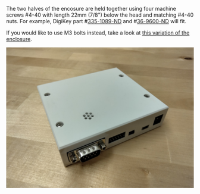The two halves of the encosure are held together using four machine screws #4-40 with 
length 22mm (7/8") below the head and matching #4-40 nuts. For example, DigiKey 
part #[335-1089-ND](https://www.digikey.com/en/products/detail/apm-hexseal/R4-40X7-8-2701/1159352?s=N4IgTCBcDaIMxwKwFoCMAGAHATmQOQBEQBdAXyA)
and #[36-9600-ND](https://www.digikey.com/en/products/detail/keystone-electronics/9600/2746248?s=N4IgTCBcDaIMwDYC0BOBAGdSByAREAugL5A) will fit.

If you would like to use M3 bolts instead, take a look at [this variation of the enclosure](DigicoolThings).

![enclosure](../pictures/enc_diag1.jpg)
